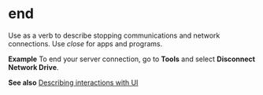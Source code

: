 # end

Use as a verb to describe stopping communications and network connections. Use *close* for apps and programs.

**Example** To end your server connection, go to **Tools** and select **Disconnect Network Drive**.

**See also** [Describing interactions with UI](/style-guide/procedures-instructions/describing-interactions-with-ui)
